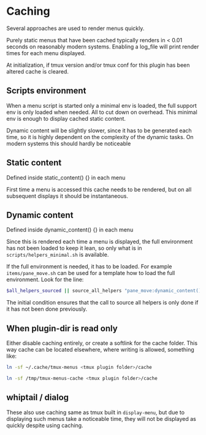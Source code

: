 # Caching

Several approaches are used to render menus quickly.

Purely static menus that have been cached typically renders in < 0.01 seconds on
reasonably modern systems. Enabling a log_file will print render times for each menu
displayed.

At initialization, if tmux version and/or tmux conf for this plugin has been altered
cache is cleared.

## Scripts environment

When a menu script is started only a minimal env is loaded, the full support env
is only loaded when needed. All to cut down on overhead. This minimal env is enough
to display cached static content.

Dynamic content will be slightly slower, since it has to be generated each time,
so it is highly dependent on the complexity of the dynamic tasks.
On modern systems this should hardly be noticeable

## Static content

Defined inside static_content() {} in each menu

First time a menu is accessed this cache needs to be rendered, but on all subsequent
displays it should be instantaneous.

## Dynamic content

Defined inside dynamic_content() {} in each menu

Since this is rendered each time a menu is displayed, the full environment has not
been loaded to keep it lean, so only what is in `scripts/helpers_minimal.sh` is available.

If the full environment is needed, it has to be loaded. For example `items/pane_move.sh`
can be used for a template how to load the full environment.
Look for the line:

```sh
$all_helpers_sourced || source_all_helpers "pane_move:dynamic_content()"
```

The initial condition ensures that the call to source all helpers is only done
if it has not been done previously.

## When plugin-dir is read only

Either disable caching entirely, or create a softlink for the cache folder.
This way cache can be located elsewhere, where writing is allowed, something like:

```sh
ln -sf ~/.cache/tmux-menus <tmux plugin folder>/cache

ln -sf /tmp/tmux-menus-cache <tmux plugin folder>/cache
```

## whiptail / dialog

These also use caching same as tmux built in `display-menu`, but due to displaying
such menus take a noticeable time, they will not be displayed as quickly despite
using caching.
